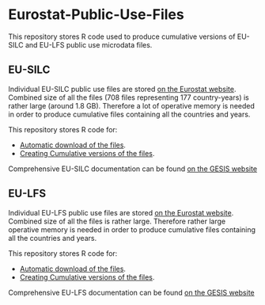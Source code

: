 # Eurostat-Public-Use-Files

This repository stores R code used to produce cumulative versions of EU-SILC and EU-LFS public use microdata files.

## EU-SILC

Individual EU-SILC public use files are stored [on the Eurostat website](https://ec.europa.eu/eurostat/web/microdata/statistics-on-income-and-living-conditions). Combined size of all the files (708 files representing 177 country-years) is rather large (around 1.8 GB). Therefore a lot of operative memory is needed in order to produce cumulative files containing all the countries and years.

This repository stores R code for:

* [Automatic download of the files](https://github.com/Zbignevgricevic/Eurostat-Public-Use-Files/blob/master/SILC/EU%20SILC%20PUF%20Automatic%20Download.Rmd).
* [Creating Cumulative versions of the files](https://github.com/Zbignevgricevic/Eurostat-Public-Use-Files/blob/master/SILC/EU%20SILC%20PUF%20data%20management.Rmd).

Comprehensive EU-SILC documentation can be found [on the GESIS website](https://www.gesis.org/en/missy/materials/EU-SILC/documents/guidelines)

## EU-LFS

Individual EU-LFS public use files are stored [on the Eurostat website](https://ec.europa.eu/eurostat/web/microdata/labour-force-survey). Combined size of all the files is rather large. Therefore rather large operative memory is needed in order to produce cumulative files containing all the countries and years. 

This repository stores R code for:

* [Automatic download of the files](LFS/EU%20LFS%20PUF%20Automatic%20Download.Rmd).
* [Creating Cumulative versions of the files](https://github.com/Zbignevgricevic/Eurostat-Public-Use-Files/blob/master/LFS/EU%20LFS%20%20PUF%20Data%20Management.Rmd).

Comprehensive EU-LFS documentation can be found [on the GESIS website](https://www.gesis.org/en/missy/metadata/EU-LFS/)
